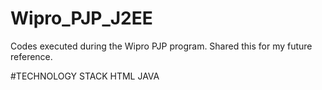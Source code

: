 # Wipro_PJP_J2EE
Codes executed during the Wipro PJP program. Shared this for my future reference.

#TECHNOLOGY STACK
HTML 
JAVA
